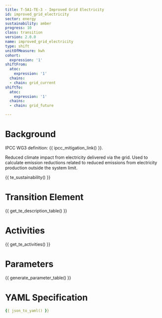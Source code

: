 ```yaml
---
title: T-5A1-TE-3 - Improved Grid Electricity
id: improved_grid_electricity
sector: energy
sustainability: amber
progress: 10
class: transition
version: 2.0.0
name: improved_grid_electricity
type: shift
unitOfMeasure: kwh
cohort:
  expression: '1'
shiftFrom:
  atoc:
    expression: '1'
  chains:
  - chain: grid_current
shiftTo:
  atoc:
    expression: '1'
  chains:
  - chain: grid_future

---
```




# Background

IPCC WG3 definition: {{ ipcc_mitigation_link() }}.

Reduced climate impact from electricity delivered via the grid. Used to calculate emission reductions related to reduced emissions from electricity production outside the system limit.



{{ te_sustainability() }}

# Transition Element

{{ get_te_description_table() }}




# Activities

{{ get_te_activities() }}


# Parameters

{{ generate_parameter_table() }}


# YAML Specification

```yaml
{{ json_to_yaml() }}
```
